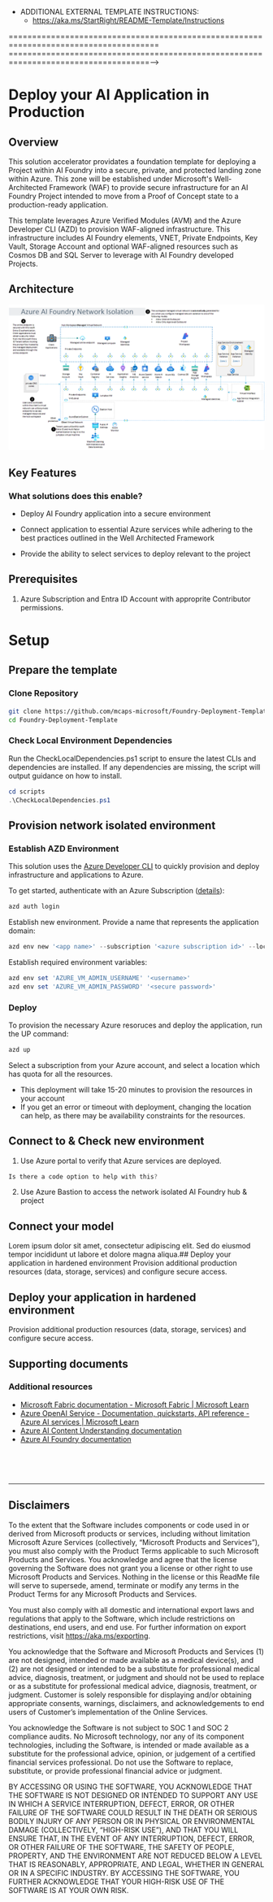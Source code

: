 



- ADDITIONAL EXTERNAL TEMPLATE INSTRUCTIONS:
  -  https://aka.ms/StartRight/README-Template/Instructions

======================================================================================
====================================================================================-->


<!---------------------[  Description  ]------------------<recommended> section below------------------>

# Deploy your AI Application in Production

## Overview

This solution accelerator providates a foundation template for deploying a Project within AI Foundry into a secure, private, and protected landing zone within Azure. This zone will be established under Microsoft's Well-Architected Framework (WAF) to provide secure infrastructure for an AI Foundry Project intended to move from a Proof of Concept state to a production-ready application.

This template leverages Azure Verified Modules (AVM) and the Azure Developer CLI (AZD) to provision WAF-aligned infrastructure. This infrastructure includes AI Foundry elements, VNET, Private Endpoints, Key Vault, Storage Account and optional WAF-aligned resources such as Cosmos DB and SQL Server to leverage with AI Foundry developed Projects.

## Architecture

![Network Isolation with Capabilities](./img/NetworkIsolated_with_capabilities.png)

## Key Features
### What solutions does this enable? 
- Deploy AI Foundry application into a secure environment 

- Connect application to essential Azure services while adhering to the best practices outlined in the Well Architected Framework

- Provide the ability to select services to deploy relevant to the project  
  
## Prerequisites

1. Azure Subscription and Entra ID Account with approprite Contributor permissions.

# Setup

## Prepare the template
### Clone Repository

```bash
git clone https://github.com/mcaps-microsoft/Foundry-Deployment-Template.git
cd Foundry-Deployment-Template
```

### Check Local Environment Dependencies

Run the CheckLocalDependencies.ps1 script to ensure the latest CLIs and dependencies are installed. If any dependencies are missing, the script will output guidance on how to install.

```powershell
cd scripts
.\CheckLocalDependencies.ps1
```
## Provision network isolated environment
### Establish AZD Environment

This solution uses the [Azure Developer CLI](https://learn.microsoft.com/en-us/azure/developer/azure-developer-cli/overview) to quickly provision and deploy infrastructure and applications to Azure.

To get started, authenticate with an Azure Subscription ([details](https://learn.microsoft.com/en-us/azure/developer/azure-developer-cli/reference#azd-auth-login)):

```powershell
azd auth login
```

Establish new environment. Provide a name that represents the application domain:

```powershell
azd env new '<app name>' --subscription '<azure subscription id>' --location '<azure region>'
```

Establish required environment variables:

```powershell
azd env set 'AZURE_VM_ADMIN_USERNAME' '<username>'
azd env set 'AZURE_VM_ADMIN_PASSWORD' '<secure password>'
```

### Deploy

To provision the necessary Azure resoruces and deploy the application, run the UP command:

```powershell
azd up
```
Select a subscription from your Azure account, and select a location which has quota for all the resources.

- This deployment will take 15-20 minutes to provision the resources in your account
- If you get an error or timeout with deployment, changing the location can help, as there may be availability constraints for the resources.
  
## Connect to & Check new environment
1. Use Azure portal to verify that Azure services are deployed.
```powershell
Is there a code option to help with this?
```   
2. Use Azure Bastion to access the network isolated AI Foundry hub & project
<!-- Is there a link we can add? -->

## Connect your model 
<!-- Add latest guidance in customer friendly language -->
Lorem ipsum dolor sit amet, consectetur adipiscing elit. Sed do eiusmod tempor incididunt ut labore et dolore magna aliqua.## Deploy your application in hardened environment
Provision additional production resources (data, storage, services) and configure secure access. 

## Deploy your application in hardened environment
Provision additional production resources (data, storage, services) and configure secure access. 

<h2>
Supporting documents
</h2>

### Additional resources

- [Microsoft Fabric documentation - Microsoft Fabric | Microsoft Learn](https://learn.microsoft.com/en-us/fabric/)
- [Azure OpenAI Service - Documentation, quickstarts, API reference - Azure AI services | Microsoft Learn](https://learn.microsoft.com/en-us/azure/ai-services/openai/concepts/use-your-data)
- [Azure AI Content Understanding documentation](https://learn.microsoft.com/en-us/azure/ai-services/content-understanding/)
- [Azure AI Foundry documentation](https://learn.microsoft.com/en-us/azure/ai-studio/)

<!-- </br>
Responsible AI Transparency FAQ 
</h2> 

Please refer to [Transparency FAQ](./TRANSPARENCY_FAQ.md) for responsible AI transparency details of this solution accelerator. -->

<br/>
<br/>
<br/>

---

## Disclaimers

To the extent that the Software includes components or code used in or derived from Microsoft products or services, including without limitation Microsoft Azure Services (collectively, “Microsoft Products and Services”), you must also comply with the Product Terms applicable to such Microsoft Products and Services. You acknowledge and agree that the license governing the Software does not grant you a license or other right to use Microsoft Products and Services. Nothing in the license or this ReadMe file will serve to supersede, amend, terminate or modify any terms in the Product Terms for any Microsoft Products and Services. 

You must also comply with all domestic and international export laws and regulations that apply to the Software, which include restrictions on destinations, end users, and end use. For further information on export restrictions, visit https://aka.ms/exporting. 

You acknowledge that the Software and Microsoft Products and Services (1) are not designed, intended or made available as a medical device(s), and (2) are not designed or intended to be a substitute for professional medical advice, diagnosis, treatment, or judgment and should not be used to replace or as a substitute for professional medical advice, diagnosis, treatment, or judgment. Customer is solely responsible for displaying and/or obtaining appropriate consents, warnings, disclaimers, and acknowledgements to end users of Customer’s implementation of the Online Services. 

You acknowledge the Software is not subject to SOC 1 and SOC 2 compliance audits. No Microsoft technology, nor any of its component technologies, including the Software, is intended or made available as a substitute for the professional advice, opinion, or judgement of a certified financial services professional. Do not use the Software to replace, substitute, or provide professional financial advice or judgment.  

BY ACCESSING OR USING THE SOFTWARE, YOU ACKNOWLEDGE THAT THE SOFTWARE IS NOT DESIGNED OR INTENDED TO SUPPORT ANY USE IN WHICH A SERVICE INTERRUPTION, DEFECT, ERROR, OR OTHER FAILURE OF THE SOFTWARE COULD RESULT IN THE DEATH OR SERIOUS BODILY INJURY OF ANY PERSON OR IN PHYSICAL OR ENVIRONMENTAL DAMAGE (COLLECTIVELY, “HIGH-RISK USE”), AND THAT YOU WILL ENSURE THAT, IN THE EVENT OF ANY INTERRUPTION, DEFECT, ERROR, OR OTHER FAILURE OF THE SOFTWARE, THE SAFETY OF PEOPLE, PROPERTY, AND THE ENVIRONMENT ARE NOT REDUCED BELOW A LEVEL THAT IS REASONABLY, APPROPRIATE, AND LEGAL, WHETHER IN GENERAL OR IN A SPECIFIC INDUSTRY. BY ACCESSING THE SOFTWARE, YOU FURTHER ACKNOWLEDGE THAT YOUR HIGH-RISK USE OF THE SOFTWARE IS AT YOUR OWN RISK.  

